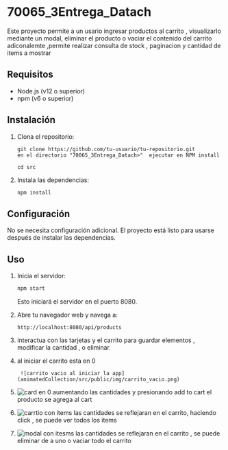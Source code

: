 # 70065_3Entrega_Datach


Este proyecto permite a un usario ingresar  productos al carrito , visualizarlo mediante un modal, eliminar el producto o vaciar el contenido del carrito 
adiconalemte ,permite realizar consulta de stock , paginacion y  cantidad de items a mostrar 

## Requisitos

- Node.js (v12 o superior)
- npm (v6 o superior)

## Instalación

1. Clona el repositorio:

    ```
    git clone https://github.com/tu-usuario/tu-repositorio.git
    en el directorio "70065_3Entrega_Datach>"  ejecutar en NPM install
    
    cd src
    ```

2. Instala las dependencias:

    ```bash
    npm install
    ```

## Configuración

No se necesita configuración adicional. El proyecto está listo para usarse después de instalar las dependencias.

## Uso

1. Inicia el servidor:

    ```bash
    npm start
    ```

    Esto iniciará el servidor en el puerto 8080.

2. Abre tu navegador web y navega a:

    ```
    http://localhost:8080/api/products
    ```


3. interactua con las tarjetas y el carrito para  guardar elementos , modificar la cantidad , o eliminar.
4. al iniciar el carrito esta en 0
   ```
    ![carrito vacio al iniciar la app](animatedCollection/src/public/img/carrito_vacio.png)
    ```
6. ![card en 0 ](animatedCollection/src/public/img/card_elemetos.png) aumentando las cantidades y presionando add to cart el producto se agrega al cart
7. ![carrtio con items ](animatedCollection/src/public/img/carrito_con_items.png) las cantidades se reflejaran en el carrito, haciendo click , se puede ver todos los items
8. ![modal con itesms ](animatedCollection/src/public/img/modal.png) las cantidades se reflejaran en el carrito , se puede eliminar de a uno o vaciar todo el carrito
   




